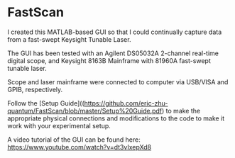 # FastScan
I created this MATLAB-based GUI so that I could continually capture data from a fast-swept Keysight Tunable Laser.

The GUI has been tested with an Agilent DS05032A 2-channel real-time digital scope, and Keysight 8163B Mainframe with 81960A fast-swept tunable laser.  

Scope and laser mainframe were connected to computer via USB/VISA and GPIB, respectively.  

Follow the [Setup Guide]((https://github.com/eric-zhu-quantum/FastScan/blob/master/Setup%20Guide.pdf) to make the appropriate physical connections and modifications to the code to make it work with your experimental setup.  

A video tutorial of the GUI can be found here:
https://www.youtube.com/watch?v=dt3vIxepXd8
